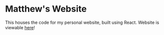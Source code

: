 # Matthew's Website
This houses the code for my personal website, built using React.
Website is viewable [here](https://www.mattvandenberg.com/)!

